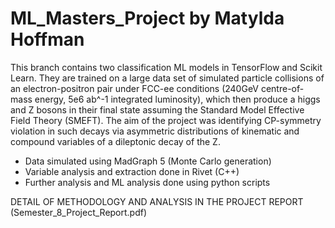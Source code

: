 # ML_Masters_Project by Matylda Hoffman

This branch contains two classification ML models in TensorFlow and Scikit Learn. They are trained on a large data set of simulated particle collisions of an electron-positron pair under FCC-ee conditions (240GeV centre-of-mass energy, 5e6 ab^-1 integrated luminosity), which then produce a higgs and Z bosons in their final state assuming the Standard Model Effective Field Theory (SMEFT). The aim of the project was identifying CP-symmetry violation in such decays via asymmetric distributions of kinematic and compound variables of a dileptonic decay of the Z.

- Data simulated using MadGraph 5 (Monte Carlo generation)
- Variable analysis and extraction done in Rivet (C++)
- Further analysis and ML analysis done using python scripts

DETAIL OF METHODOLOGY AND ANALYSIS IN THE PROJECT REPORT (Semester_8_Project_Report.pdf)
